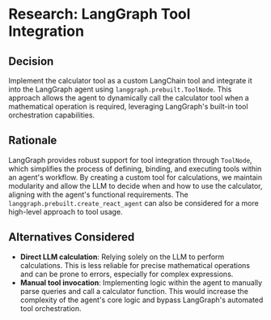 # Research: LangGraph Tool Integration

## Decision

Implement the calculator tool as a custom LangChain tool and integrate it into the LangGraph agent using `langgraph.prebuilt.ToolNode`. This approach allows the agent to dynamically call the calculator tool when a mathematical operation is required, leveraging LangGraph's built-in tool orchestration capabilities.

## Rationale

LangGraph provides robust support for tool integration through `ToolNode`, which simplifies the process of defining, binding, and executing tools within an agent's workflow. By creating a custom tool for calculations, we maintain modularity and allow the LLM to decide when and how to use the calculator, aligning with the agent's functional requirements. The `langgraph.prebuilt.create_react_agent` can also be considered for a more high-level approach to tool usage.

## Alternatives Considered

-   **Direct LLM calculation**: Relying solely on the LLM to perform calculations. This is less reliable for precise mathematical operations and can be prone to errors, especially for complex expressions.
-   **Manual tool invocation**: Implementing logic within the agent to manually parse queries and call a calculator function. This would increase the complexity of the agent's core logic and bypass LangGraph's automated tool orchestration.
